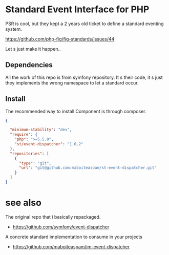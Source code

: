 # Standard Event Interface for PHP

PSR is cool, but they kept a 2 years old ticket to define a standard eventing system.

https://github.com/php-fig/fig-standards/issues/44

Let s just make it happen..

## Dependencies

All the work of this repo is from symfony repository. It s their code,
it s just they implements the wrong namespace
to let a standard occur.

## Install

The recommended way to install Component is through composer.

```json
{

  "minimum-stability": "dev",
  "require": {
    "php": ">=5.5.0",
    "st/event-dispatcher": "1.0.2"
  },
  "repositories": [
    {
      "type": "git",
      "url": "git@github.com:maboiteaspam/st-event-dispatcher.git"
    }
  ]
}

```

# see also

The original repo that i basically repackaged.

- https://github.com/symfony/event-dispatcher

A concrete standard implementation to consume in your projects

- https://github.com/maboiteaspam/im-event-dispatcher
